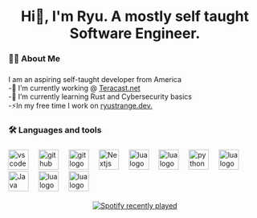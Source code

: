 ### 

<h1 align="center">Hi👋, I'm Ryu. A mostly self taught Software Engineer. </h1>

###


<h3 align="left">👩‍💻 About Me</h3>

###

<p align="left">
  I am an aspiring self-taught developer from America
  <br/> 
  -🔭 I’m currently working @ <a href="https://teracast.net">Teracast.net</a>
  <br/> 
  -🌱 I’m currently learning Rust and Cybersecurity basics 
  <br/> 
  -⚡In my free time I work on <a href="https://ryustrange.dev" target="_blank">ryustrange.dev.</a>
</p>

###


<h3 align="left">🛠 Languages and tools</h3>

###

<div align="left">
  <img src="https://cdn.jsdelivr.net/gh/devicons/devicon/icons/vscode/vscode-original.svg" height="40" alt="vscode logo"/> <img width="12" />
  <img src="https://cdn.jsdelivr.net/gh/devicons/devicon/icons/github/github-original.svg" height="40" alt="github logo"/> <img width="12" />
  <img src="https://cdn.jsdelivr.net/gh/devicons/devicon/icons/git/git-original.svg" height="40" alt="git logo"/> <img width="12" />
  <img src="https://cdn.jsdelivr.net/gh/devicons/devicon/icons/nextjs/nextjs-original.svg" height="40" alt="Nextjs logo"/> <img width="12" />
  <img src="https://cdn.jsdelivr.net/gh/devicons/devicon/icons/tailwindcss/tailwindcss-original.svg" height="40" alt="lua logo"/> <img width="12" />
  <img src="https://cdn.jsdelivr.net/gh/devicons/devicon/icons/typescript/typescript-original.svg" height="40" alt="lua logo"/> <img width="12" />
  <img src="https://cdn.jsdelivr.net/gh/devicons/devicon/icons/python/python-original.svg" height="40" alt="python logo"/> <img width="12" />
  <img src="https://cdn.jsdelivr.net/gh/devicons/devicon/icons/lua/lua-original.svg" height="40" alt="lua logo"/> <img width="12" />
  <img src="https://cdn.jsdelivr.net/gh/devicons/devicon/icons/java/java-original.svg" height="40" alt="Java logo"/> <img width="12" />
  <img src="https://cdn.jsdelivr.net/gh/devicons/devicon/icons/rust/rust-original.svg" height="40" alt="lua logo"/> <img width="12" />
  <img src="https://cdn.jsdelivr.net/gh/devicons/devicon/icons/c/c-original.svg" height="40" alt="lua logo"/> <img width="12" />
</div>

</br>

<div align="center">
    <a href="https://open.spotify.com/user/icebare098">
      <img src="https://spotify-recently-played-readme.vercel.app/api?user=icebare098&count=5&unique=false" alt="Spotify recently played"  />
    </a>
</div>

<!-- <div class="flex">
  <div align="left">
    <img src="https://visitor-badge.laobi.icu/badge?page_id=RyuIsStrange.RyuIsStrange&"  />
  </div>
  
  <div align="left">
    <a href="https://open.spotify.com/user/icebare098">
      <img src="https://spotify-recently-played-readme.vercel.app/api?user=icebare098&count=5&unique=false" alt="Spotify recently played"  />
    </a>
  </div>

  <div align="left">
    <img src="https://github-readme-stats.vercel.app/api?username=RyuIsStrange&hide_title=false&hide_rank=false&show_icons=true&include_all_commits=true&count_private=true&disable_animations=false&theme=dracula&locale=en&hide_border=false&order=1" height="150" alt="stats graph"  />
    <img src="https://github-readme-stats.vercel.app/api/top-langs?username=RyuIsStrange&locale=en&hide_title=false&layout=compact&card_width=320&langs_count=5&theme=dracula&hide_border=false&order=2" height="150" alt="languages graph"  />
  </div>
</div>
-->

<!--
**RyuIsStrange/RyuIsStrange** is a ✨ _special_ ✨ repository because its `README.md` (this file) appears on your GitHub profile.

Here are some ideas to get you started:

- 🔭 I’m currently working on ...
- 🌱 I’m currently learning ...
- 👯 I’m looking to collaborate on ...
- 🤔 I’m looking for help with ...
- 💬 Ask me about ...
- 📫 How to reach me: ...
- 😄 Pronouns: ...
- ⚡ Fun fact: ...
-->

